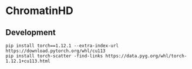 # ChromatinHD


## Development

```
pip install torch==1.12.1 --extra-index-url https://download.pytorch.org/whl/cu113
pip install torch-scatter -find-links https://data.pyg.org/whl/torch-1.12.1+cu113.html
```
